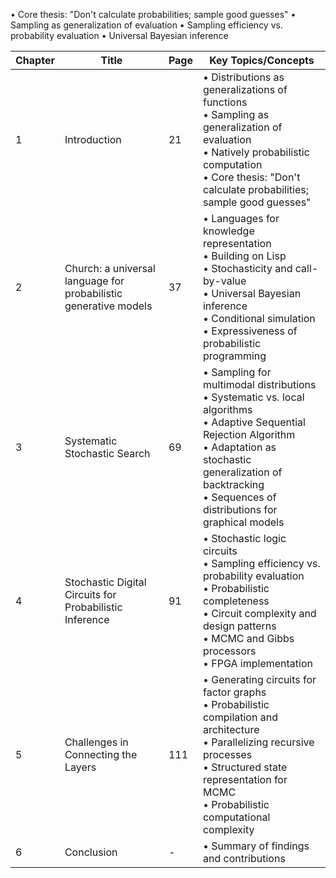 • Core thesis: "Don't calculate probabilities; sample good guesses"
• Sampling as generalization of evaluation
• Sampling efficiency vs. probability evaluation
• Universal Bayesian inference


| Chapter | Title                                                            | Page | Key Topics/Concepts                                                                                                                                                                                                                         |
| ------- | ---------------------------------------------------------------- | ---- | ------------------------------------------------------------------------------------------------------------------------------------------------------------------------------------------------------------------------------------------- |
| 1       | Introduction                                                     | 21   | • Distributions as generalizations of functions<br>• Sampling as generalization of evaluation<br>• Natively probabilistic computation<br>• Core thesis: "Don't calculate probabilities; sample good guesses"                                |
| 2       | Church: a universal language for probabilistic generative models | 37   | • Languages for knowledge representation<br>• Building on Lisp<br>• Stochasticity and call-by-value<br>• Universal Bayesian inference<br>• Conditional simulation<br>• Expressiveness of probabilistic programming                          |
| 3       | Systematic Stochastic Search                                     | 69   | • Sampling for multimodal distributions<br>• Systematic vs. local algorithms<br>• Adaptive Sequential Rejection Algorithm<br>• Adaptation as stochastic generalization of backtracking<br>• Sequences of distributions for graphical models |
| 4       | Stochastic Digital Circuits for Probabilistic Inference          | 91   | • Stochastic logic circuits<br>• Sampling efficiency vs. probability evaluation<br>• Probabilistic completeness<br>• Circuit complexity and design patterns<br>• MCMC and Gibbs processors<br>• FPGA implementation                         |
| 5       | Challenges in Connecting the Layers                              | 111  | • Generating circuits for factor graphs<br>• Probabilistic compilation and architecture<br>• Parallelizing recursive processes<br>• Structured state representation for MCMC<br>• Probabilistic computational complexity                    |
| 6       | Conclusion                                                       | -    | • Summary of findings and contributions                                                                                                                                                                                                     |

